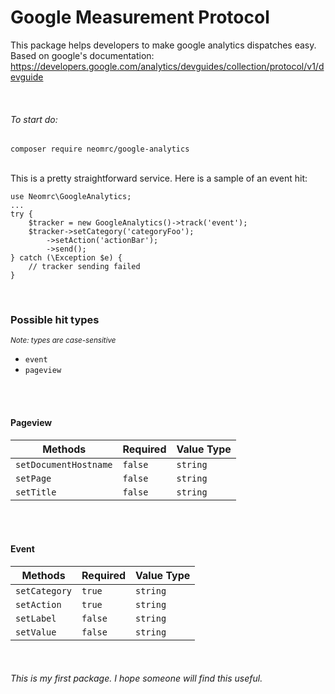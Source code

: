 # Google Measurement Protocol
This package helps developers to make google analytics dispatches easy. Based on google's documentation: https://developers.google.com/analytics/devguides/collection/protocol/v1/devguide

<br/>

###### To start do:

```composer require neomrc/google-analytics```

<br/>
This is a pretty straightforward service. Here is a sample of an event hit:

```
use Neomrc\GoogleAnalytics;
...
try {
    $tracker = new GoogleAnalytics()->track('event');
    $tracker->setCategory('categoryFoo');
        ->setAction('actionBar');
        ->send();
} catch (\Exception $e) {
    // tracker sending failed
}
```

<br/>

### Possible hit types

<small>_Note: types are case-sensitive_</small>
- `event`
- `pageview`

<br/><br/>

#### Pageview 
Methods | Required | Value Type
--- | --- | ---
`setDocumentHostname` | `false` | `string`
`setPage` | `false` | `string`
`setTitle` | `false` | `string`

<br/><br/>

#### Event 
Methods | Required | Value Type
--- | --- | ---
`setCategory` | `true` | `string`
`setAction` | `true` | `string`
`setLabel` | `false` | `string`
`setValue` | `false` | `string`

<br/>

###### This is my first package. I hope someone will find this useful.
